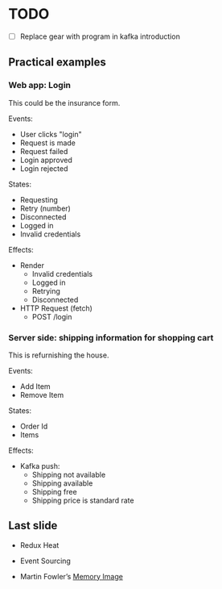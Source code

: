 # TODO

- [ ] Replace gear with program in kafka introduction

## Practical examples

### Web app: Login

This could be the insurance form.

Events:

- User clicks "login"
- Request is made
- Request failed
- Login approved
- Login rejected

States:

- Requesting
- Retry (number)
- Disconnected
- Logged in
- Invalid credentials

Effects:

- Render
  - Invalid credentials
  - Logged in
  - Retrying
  - Disconnected
- HTTP Request (fetch)
  - POST /login

### Server side: shipping information for shopping cart

This is refurnishing the house.

Events:

- Add Item
- Remove Item

States:

- Order Id
- Items

Effects:

- Kafka push:
  - Shipping not available
  - Shipping available
  - Shipping free
  - Shipping price is standard rate

## Last slide

- Redux Heat

- Event Sourcing

- Martin Fowler’s [Memory Image](https://martinfowler.com/bliki/MemoryImage.html)
